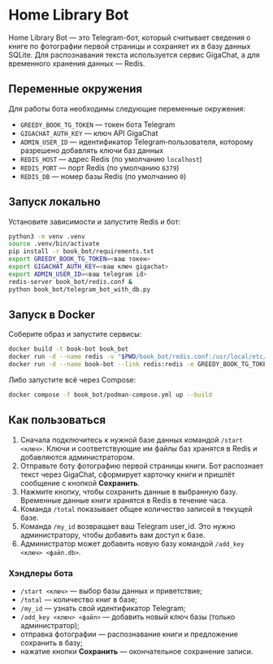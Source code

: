 # Home Library Bot

Home Library Bot — это Telegram-бот, который считывает сведения о книге по фотографии первой страницы и сохраняет их в базу данных SQLite. Для распознавания текста используется сервис GigaChat, а для временного хранения данных — Redis.

## Переменные окружения

Для работы бота необходимы следующие переменные окружения:

- `GREEDY_BOOK_TG_TOKEN` — токен бота Telegram
- `GIGACHAT_AUTH_KEY` — ключ API GigaChat
- `ADMIN_USER_ID` — идентификатор Telegram‑пользователя, которому разрешено добавлять ключи баз данных
- `REDIS_HOST` — адрес Redis (по умолчанию `localhost`)
- `REDIS_PORT` — порт Redis (по умолчанию `6379`)
- `REDIS_DB` — номер базы Redis (по умолчанию `0`)

## Запуск локально

Установите зависимости и запустите Redis и бот:

```bash
python3 -m venv .venv
source .venv/bin/activate
pip install -r book_bot/requirements.txt
export GREEDY_BOOK_TG_TOKEN=<ваш токен>
export GIGACHAT_AUTH_KEY=<ваш ключ gigachat>
export ADMIN_USER_ID=<ваш telegram id>
redis-server book_bot/redis.conf &
python book_bot/telegram_bot_with_db.py
```

## Запуск в Docker

Соберите образ и запустите сервисы:

```bash
docker build -t book-bot book_bot
docker run -d --name redis -v "$PWD/book_bot/redis.conf:/usr/local/etc/redis/redis.conf" -p 6379:6379 redis:7 redis-server /usr/local/etc/redis/redis.conf
docker run -d --name book-bot --link redis:redis -e GREEDY_BOOK_TG_TOKEN=$GREEDY_BOOK_TG_TOKEN -e GIGACHAT_AUTH_KEY=$GIGACHAT_AUTH_KEY -e ADMIN_USER_ID=$ADMIN_USER_ID -e REDIS_HOST=redis -e REDIS_PORT=6379 -e REDIS_DB=0 -v "$PWD/book_bot/db:/app/db" book-bot
```

Либо запустите всё через Compose:

```bash
docker compose -f book_bot/podman-compose.yml up --build
```

## Как пользоваться

1. Сначала подключитесь к нужной базе данных командой `/start <ключ>`. Ключи и соответствующие им файлы баз хранятся в Redis и добавляются администратором.
2. Отправьте боту фотографию первой страницы книги. Бот распознает текст через GigaChat, сформирует карточку книги и пришлёт сообщение с кнопкой **Сохранить**.
3. Нажмите кнопку, чтобы сохранить данные в выбранную базу. Временные данные книги хранятся в Redis в течение часа.
4. Команда `/total` показывает общее количество записей в текущей базе.
5. Команда `/my_id` возвращает ваш Telegram user_id. Это нужно администратору, чтобы добавить вам доступ к базе.
6. Администратор может добавить новую базу командой `/add_key <ключ> <файл.db>`.

### Хэндлеры бота

- `/start <ключ>` — выбор базы данных и приветствие;
- `/total` — количество книг в базе;
- `/my_id` — узнать свой идентификатор Telegram;
- `/add_key <ключ> <файл>` — добавить новый ключ базы (только администратор);
- отправка фотографии — распознавание книги и предложение сохранить в базу;
- нажатие кнопки **Сохранить** — окончательное сохранение записи.

